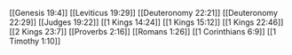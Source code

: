 [[Genesis 19:4]]
[[Leviticus 19:29]]
[[Deuteronomy 22:21]]
[[Deuteronomy 22:29]]
[[Judges 19:22]]
[[1 Kings 14:24]]
[[1 Kings 15:12]]
[[1 Kings 22:46]]
[[2 Kings 23:7]]
[[Proverbs 2:16]]
[[Romans 1:26]]
[[1 Corinthians 6:9]]
[[1 Timothy 1:10]]
